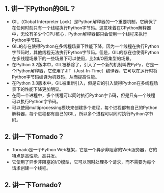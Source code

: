 ## 1. 讲一下Python的GIL？
* GIL（Global Interpreter Lock）是Python解释器的一个重要机制，它确保了在任何时刻只有一个线程执行Python字节码。这意味着在CPython解释器中，无论有多少个CPU核心，Python解释器都只会使用一个线程来执行Python字节码。
* GIL的存在使得Python在多线程场景下性能下降，因为一个线程在执行Python字节码时，其他线程无法执行Python字节码。但是，GIL的存在也使得Python在多线程场景下的一些场景下可以使用，比如I/O密集型的场景。
* 在Python 3.2版本中，GIL被移除了，引入了一个新的机制叫做PyPy，它是一个Python解释器，它使用了JIT（Just-In-Time）编译器，它可以在运行时将Python字节码编译为机器码，从而提高性能。
* 在Python 3.3版本中，GIL被重新引入，但是它的引入使得Python在多线程场景下的性能下降更加明显。
* 在同一个进程中，多个线程可以同时执行Python字节码，但是只有一个线程可以执行Python字节码。
* 可以使用multiprocessing模块来创建多个进程，每个进程都有自己的Python解释器，每个进程都有自己的GIL，所以多个进程可以同时执行Python字节码。

## 2. 讲一下Tornado？
* Tornado是一个Python Web框架，它是一个异步非阻塞的Web服务器，它的特点是高性能、高并发。
* 它使用了异步非阻塞的I/O模型，它可以同时处理多个请求，而不需要为每个请求创建一个线程。
## 2. 讲一下Tornado?
